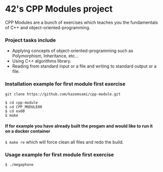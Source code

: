  # 42's CPP Modules project
 
 
CPP Modules are a bunch of exercises which teaches you the fundamentals of C++ and object-oriented-programming.
 
 ### Project tasks include
 
 * Applying concepts of object-oriented-programming such as Polymorphism, Inheritance, etc...
 * Using C++ algorithms library.
 * Reading from standard input or a file and writing to standard output or a file.

### Installation example for first module first exercise
```
git clone https://github.com/kazemsami/cpp-module.git
```
```
$ cd cpp-module
$ cd CPP_MODULE00
$ cd ex00
$ make
```
#### If for example you have already built the progam and would like to run it on a docker container
`$ make re` which will force clean all files and redo the build.

### Usage example for first module first exercise
`$ ./megaphone`
